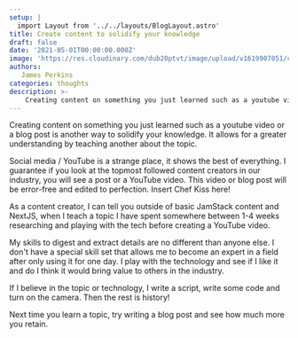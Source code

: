```yaml
---
setup: |
  import Layout from '../../layouts/BlogLayout.astro'
title: Create content to solidify your knowledge
draft: false
date: '2021-05-01T00:00:00.000Z'
image: 'https://res.cloudinary.com/dub20ptvt/image/upload/v1619907051/creat-learned_wjlxir.webp'
authors:
   James Perkins
categories: thoughts
description: >-
    Creating content on something you just learned such as a youtube video or a blog post is another way to solidify your knowledge.
---
```


Creating content on something you just learned such as a youtube video or a blog post is another way to solidify your knowledge. It allows for a greater understanding by teaching another about the topic.

Social media / YouTube is a strange place, it shows the best of everything. I guarantee if you look at the topmost followed content creators in our industry, you will see a post or a YouTube video. This video or blog post will be error-free and edited to perfection. Insert Chef Kiss here!

As a content creator, I can tell you outside of basic JamStack content and NextJS, when I teach a topic I have spent somewhere between 1-4 weeks researching and playing with the tech before creating a YouTube video.

My skills to digest and extract details are no different than anyone else. I don't have a special skill set that allows me to become an expert in a field after only using it for one day. I play with the technology and see if I like it and do I think it would bring value to others in the industry.

If I believe in the topic or technology, I write a script, write some code and turn on the camera. Then the rest is history!

Next time you learn a topic, try writing a blog post and see how much more you retain.
